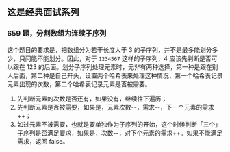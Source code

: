 ## 这是经典面试系列

### 659 题，分割数组为连续子序列

这个题目的要求是，把数组分为若干长度大于 3 的子序列，并不是最多能划分多少，只问能不能划分。因此，对于 `1234567` 这样的子序列，4 应该先判断是否可以跟在 123 的后面。划分子序列处理元素时，无非有两种选择，第一种是跟在别人后面，第二种是自己开头，设置两个哈希表来处理这种情况，第一个哈希表记录元素出现的次数，第二个哈希表记录元素是否被需要。

1. 先判断元素的次数是否还有，如果没有，继续往下遍历；
1. 先判断元素是否被需要，如果是，元素次数--，需求--，下一个元素的需求++；
2. 如过元素不被需要，也就是要单独作为子序列的开始，这个时候判断「三个」子序列是否满足要求，如果是，次数--，对下个元素的需求++。如果不能满足需求，返回 false。
